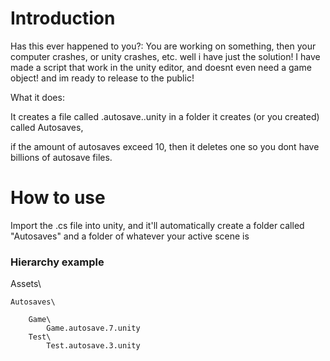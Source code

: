 <h1>Introduction</h1>

Has this ever happened to you?: You are working on something, then your computer crashes, or unity crashes, etc. well i have just the solution!
I have made a script that work in the unity editor, and doesnt even need a game object! and im ready to release to the public!

What it does:

It creates a file called <YourSceneName>.autosave.<Number>.unity in a folder it creates (or you created) called Autosaves,

if the amount of autosaves exceed 10, then it deletes one so you dont have billions of autosave files.

<h1>How to use</h1>

Import the .cs file into unity, and it'll automatically create a folder called "Autosaves" and a folder of whatever your active scene is

<h3>Hierarchy example</h3>

Assets\

	Autosaves\

		Game\
			Game.autosave.7.unity
		Test\
			Test.autosave.3.unity

